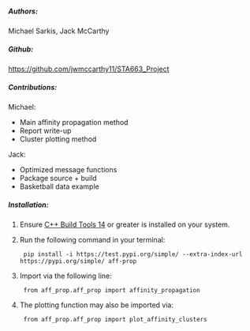 ##### Authors: 

Michael Sarkis, Jack McCarthy

##### Github: 

https://github.com/jwmccarthy11/STA663_Project

##### Contributions:

Michael: 
- Main affinity propagation method
- Report write-up
- Cluster plotting method

Jack:
- Optimized message functions
- Package source + build
- Basketball data example

##### Installation:

1. Ensure <a href="https://visualstudio.microsoft.com/visual-cpp-build-tools/">C++ Build Tools 14</a> or greater is installed on your system.


2. Run the following command in your terminal: 

        pip install -i https://test.pypi.org/simple/ --extra-index-url https://pypi.org/simple/ aff-prop
    
    
3. Import via the following line:

        from aff_prop.aff_prop import affinity_propagation
        
    
4. The plotting function may also be imported via:


        from aff_prop.aff_prop import plot_affinity_clusters
